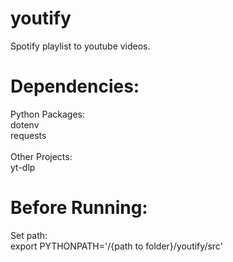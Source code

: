 # youtify

Spotify playlist to youtube videos.

# Dependencies:

Python Packages: <br />
dotenv <br />
requests <br />
<br />
Other Projects: <br />
yt-dlp

# Before Running:

Set path: <br />
export PYTHONPATH='/{path to folder}/youtify/src'
